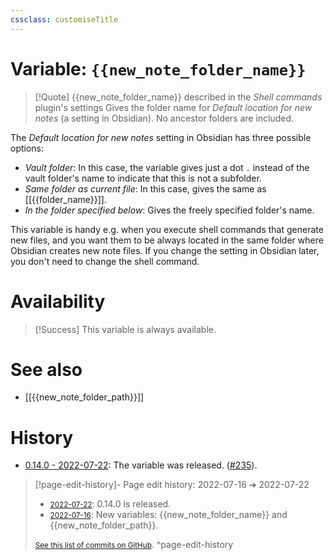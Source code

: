 ```yaml
---
cssclass: customiseTitle
---
```

# Variable: `{{new_note_folder_name}}`
> [!Quote] {{new_note_folder_name}} described in the *Shell commands* plugin's settings
> Gives the folder name for *Default location for new notes* (a setting in Obsidian). No ancestor folders are included.

The *Default location for new notes* setting in Obsidian has three possible options:
- *Vault folder*: In this case, the variable gives just a dot `.` instead of the vault folder's name to indicate that this is not a subfolder.
- *Same folder as current file*: In this case, gives the same as [[{{folder_name}}]].
- *In the folder specified below*: Gives the freely specified folder's name.

This variable is handy e.g. when you execute shell commands that generate new files, and you want them to be always located in the same folder where Obsidian creates new note files. If you change the setting in Obsidian later, you don't need to change the shell command.

# Availability
> [!Success] This variable is always available.

# See also
- [[{{new_note_folder_path}}]]

# History
- [0.14.0 - 2022-07-22](https://github.com/Taitava/obsidian-shellcommands/blob/main/CHANGELOG.md#0140---2022-07-22): The variable was released. ([#235](https://github.com/Taitava/obsidian-shellcommands/issues/235)).

> [!page-edit-history]- Page edit history: 2022-07-16 &#10132; 2022-07-22
> - [<small>2022-07-22</small>](https://github.com/Taitava/obsidian-shellcommands-documentation/commit/5f492a6510449bdbf0a873382f08d7d7ef9863c3): 0.14.0 is released.
> - [<small>2022-07-16</small>](https://github.com/Taitava/obsidian-shellcommands-documentation/commit/12b7600cbffc94290e9fe54476b395cb93a02e7f): New variables: {{new_note_folder_name}} and {{new_note_folder_path}}.
> 
> [<small>See this list of commits on GitHub</small>](https://github.com/Taitava/obsidian-shellcommands-documentation/commits/main/./Variables/%7B%7Bnew_note_folder_name%7D%7D.md).
> ^page-edit-history